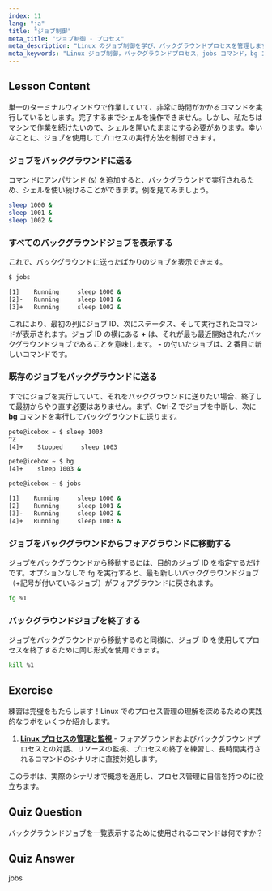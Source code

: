 ```yaml
---
index: 11
lang: "ja"
title: "ジョブ制御"
meta_title: "ジョブ制御 - プロセス"
meta_description: "Linux のジョブ制御を学び、バックグラウンドプロセスを管理します。「jobs」、「bg」、「fg」、「kill」コマンドを理解して、効率的なシェル使用法を習得しましょう。Linux の旅を始めましょう！"
meta_keywords: "Linux ジョブ制御，バックグラウンドプロセス，jobs コマンド，bg コマンド，fg コマンド，kill コマンド，Linux チュートリアル，初心者 Linux"
---
```


## Lesson Content

単一のターミナルウィンドウで作業していて、非常に時間がかかるコマンドを実行しているとします。完了するまでシェルを操作できません。しかし、私たちはマシンで作業を続けたいので、シェルを開いたままにする必要があります。幸いなことに、ジョブを使用してプロセスの実行方法を制御できます。

### ジョブをバックグラウンドに送る

コマンドにアンパサンド (`&`) を追加すると、バックグラウンドで実行されるため、シェルを使い続けることができます。例を見てみましょう。

```bash
sleep 1000 &
sleep 1001 &
sleep 1002 &
```

### すべてのバックグラウンドジョブを表示する

これで、バックグラウンドに送ったばかりのジョブを表示できます。

```bash
$ jobs

[1]    Running     sleep 1000 &
[2]-   Running     sleep 1001 &
[3]+   Running     sleep 1002 &
```

これにより、最初の列にジョブ ID、次にステータス、そして実行されたコマンドが表示されます。ジョブ ID の横にある **+** は、それが最も最近開始されたバックグラウンドジョブであることを意味します。 **-** の付いたジョブは、2 番目に新しいコマンドです。

### 既存のジョブをバックグラウンドに送る

すでにジョブを実行していて、それをバックグラウンドに送りたい場合、終了して最初からやり直す必要はありません。まず、Ctrl-Z でジョブを中断し、次に **bg** コマンドを実行してバックグラウンドに送ります。

```bash
pete@icebox ~ $ sleep 1003
^Z
[4]+    Stopped     sleep 1003

pete@icebox ~ $ bg
[4]+    sleep 1003 &

pete@icebox ~ $ jobs

[1]    Running     sleep 1000 &
[2]    Running     sleep 1001 &
[3]-   Running     sleep 1002 &
[4]+   Running     sleep 1003 &
```

### ジョブをバックグラウンドからフォアグラウンドに移動する

ジョブをバックグラウンドから移動するには、目的のジョブ ID を指定するだけです。オプションなしで `fg` を実行すると、最も新しいバックグラウンドジョブ（+記号が付いているジョブ）がフォアグラウンドに戻されます。

```bash
fg %1
```

### バックグラウンドジョブを終了する

ジョブをバックグラウンドから移動するのと同様に、ジョブ ID を使用してプロセスを終了するために同じ形式を使用できます。

```bash
kill %1
```

## Exercise

練習は完璧をもたらします！Linux でのプロセス管理の理解を深めるための実践的なラボをいくつか紹介します。

1. **[Linux プロセスの管理と監視](https://labex.io/ja/labs/comptia-manage-and-monitor-linux-processes-590864)** - フォアグラウンドおよびバックグラウンドプロセスとの対話、リソースの監視、プロセスの終了を練習し、長時間実行されるコマンドのシナリオに直接対処します。

このラボは、実際のシナリオで概念を適用し、プロセス管理に自信を持つのに役立ちます。

## Quiz Question

バックグラウンドジョブを一覧表示するために使用されるコマンドは何ですか？

## Quiz Answer

jobs
